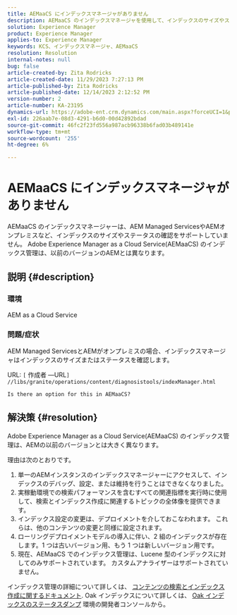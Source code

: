 ```yaml
---
title: AEMaaCS にインデックスマネージャがありません
description: AEMaaCS のインデックスマネージャを使用して、インデックスのサイズやステータスを確認できない理由を説明します。
solution: Experience Manager
product: Experience Manager
applies-to: Experience Manager
keywords: KCS、インデックスマネージャ、AEMaaCS
resolution: Resolution
internal-notes: null
bug: false
article-created-by: Zita Rodricks
article-created-date: 11/29/2023 7:27:13 PM
article-published-by: Zita Rodricks
article-published-date: 12/14/2023 2:12:52 PM
version-number: 2
article-number: KA-23195
dynamics-url: https://adobe-ent.crm.dynamics.com/main.aspx?forceUCI=1&pagetype=entityrecord&etn=knowledgearticle&id=ada44648-ed8e-ee11-8179-6045bd006793
exl-id: 226aab7e-08d3-4291-b6d0-00d42892bdad
source-git-commit: 46fc2f23fd556a987acb96338b6fad03b489141e
workflow-type: tm+mt
source-wordcount: '255'
ht-degree: 6%

---
```


# AEMaaCS にインデックスマネージャがありません


AEMaaCS のインデックスマネージャーは、AEM Managed ServicesやAEMオンプレミスなど、インデックスのサイズやステータスの確認をサポートしていません。 Adobe Experience Manager as a Cloud Service(AEMaaCS) のインデックス管理は、以前のバージョンのAEMとは異なります。

## 説明 {#description}


### 環境

AEM as a Cloud Service

### 問題/症状

AEM Managed ServicesとAEMがオンプレミスの場合、インデックスマネージャはインデックスのサイズまたはステータスを確認します。

URL: `[` 作成者 —URL`]` `//libs/granite/operations/content/diagnosistools/indexManager.html`

`Is there an option for this in AEMaaCS?`




## 解決策 {#resolution}


Adobe Experience Manager as a Cloud Service(AEMaaCS) のインデックス管理は、AEMの以前のバージョンとは大きく異なります。

理由は次のとおりです。

1. 単一のAEMインスタンスのインデックスマネージャーにアクセスして、インデックスのデバッグ、設定、または維持を行うことはできなくなりました。
2. 実稼動環境での検索パフォーマンスを含むすべての関連指標を実行時に使用して、検索とインデックス作成に関連するトピックの全体像を提供できます。
3. インデックス設定の変更は、デプロイメントを介しておこなわれます。 これらは、他のコンテンツの変更と同様に設定されます。
4. ローリングデプロイメントモデルの導入に伴い、2 組のインデックスが存在します。1 つは古いバージョン用、もう 1 つは新しいバージョン用です。
5. 現在、AEMaaCS でのインデックス管理は、Lucene 型のインデックスに対してのみサポートされています。 カスタムアナライザーはサポートされていません。


インデックス管理の詳細について詳しくは、 [コンテンツの検索とインデックス作成に関するドキュメント](https://experienceleague.adobe.com/docs/experience-manager-cloud-service/content/operations/indexing.html?lang=ja). Oak インデックスについて詳しくは、 [Oak インデックスのステータスダンプ](https://experienceleague.adobe.com/docs/experience-manager-learn/cloud-service/debugging/debugging-aem-as-a-cloud-service/developer-console.html?lang=en#oak-indexes) 環境の開発者コンソールから。
